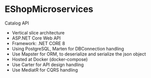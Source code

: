# EShopMicroservices

Catalog API
- Vertical slice architecture
- ASP.NET Core Web API
- Framework: .NET CORE 8 
- Using PostgreSQL, Marten for DBConnection handling
- Use Mapster for ORM, to deserialize and serialize the json object
- Hosted at Docker (docker-compose)
- Use Carter for API design handling
- Use MediatR for CQRS handling 
